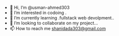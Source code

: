 - 👋 Hi, I’m @usman-ahmed303
- 👀 I’m interested in codoing .
- 🌱 I’m currently learning .fullstack web devolpment..
- 💞️ I’m looking to collaborate on my project...
- 📫 How to reach me shanidada303@gmail.com

<!---
usman-ahmed303/usman-ahmed303 is a ✨ special ✨ repository because its `README.md` (this file) appears on your GitHub profile.
You can click the Preview link to take a look at your changes.
--->
